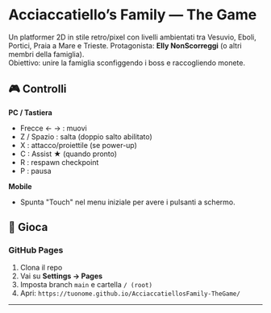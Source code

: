 # Acciaccatiello’s Family — The Game

Un platformer 2D in stile retro/pixel con livelli ambientati tra Vesuvio, Eboli, Portici, Praia a Mare e Trieste.
Protagonista: **Elly NonScorreggi** (o altri membri della famiglia).  
Obiettivo: unire la famiglia sconfiggendo i boss e raccogliendo monete.

## 🎮 Controlli

**PC / Tastiera**
- Frecce ← → : muovi
- Z / Spazio : salta (doppio salto abilitato)
- X : attacco/proiettile (se power-up)
- C : Assist ★ (quando pronto)
- R : respawn checkpoint
- P : pausa

**Mobile**
- Spunta "Touch" nel menu iniziale per avere i pulsanti a schermo.

## 🚀 Gioca

### GitHub Pages
1. Clona il repo
2. Vai su **Settings → Pages**
3. Imposta branch `main` e cartella `/ (root)`
4. Apri: `https://tuonome.github.io/AcciaccatiellosFamily-TheGame/`

---